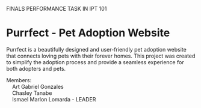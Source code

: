 FINALS PERFORMANCE TASK IN IPT 101


# Purrfect - Pet Adoption Website

Purrfect is a beautifully designed and user-friendly pet adoption website that connects loving pets with their forever homes. This project was created to simplify the adoption process and provide a seamless experience for both adopters and pets.


Members: <br>
&nbsp;&nbsp;&nbsp;&nbsp;Art Gabriel Gonzales <br>
&nbsp;&nbsp;&nbsp;&nbsp;Chasley Tanabe <br>
&nbsp;&nbsp;&nbsp;&nbsp;Ismael Marlon Lomarda - LEADER
